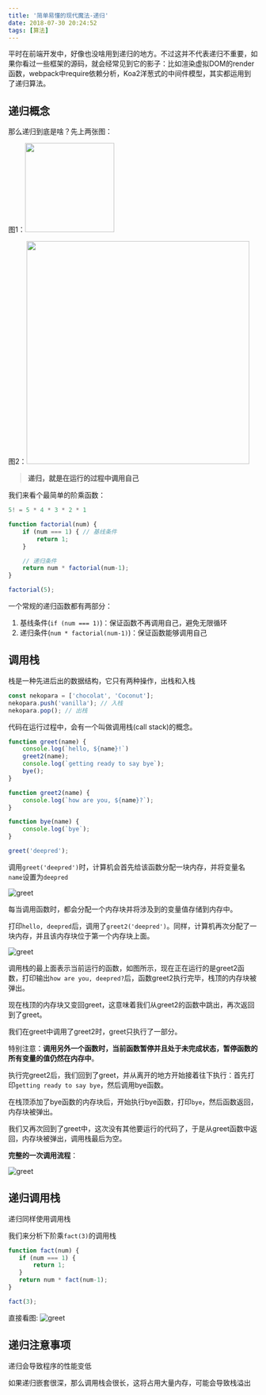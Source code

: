 ```yaml
---
title: '简单易懂的现代魔法-递归'
date: 2018-07-30 20:24:52
tags: [算法]
---
```

平时在前端开发中，好像也没啥用到递归的地方。不过这并不代表递归不重要，如果你看过一些框架的源码，就会经常见到它的影子：比如渲染虚拟DOM的render函数，webpack中require依赖分析，Koa2洋葱式的中间件模型，其实都运用到了递归算法。

<!-- more -->

## 递归概念
那么递归到底是啥？先上两张图：

图1：<img src="http://pic.deepred5.com/digui1.gif" width="180px"/>

图2：<img src="http://pic.deepred5.com/digui2.jpg" width="450px"/>

> **递归，就是在运行的过程中调用自己**

我们来看个最简单的阶乘函数：
```javascript
5! = 5 * 4 * 3 * 2 * 1
```
```javascript
function factorial(num) {
    if (num === 1) { // 基线条件
        return 1;
    }

    // 递归条件
    return num * factorial(num-1);
}

factorial(5);
```

一个常规的递归函数都有两部分：
1. 基线条件(`if (num === 1)`)：保证函数不再调用自己，避免无限循环
2. 递归条件(`num * factorial(num-1)`)：保证函数能够调用自己

## 调用栈
栈是一种先进后出的数据结构，它只有两种操作，出栈和入栈
```javascript
const nekopara = ['chocolat', 'Coconut'];
nekopara.push('vanilla'); // 入栈
nekopara.pop(); // 出栈
```
代码在运行过程中，会有一个叫做调用栈(call stack)的概念。
```javascript
function greet(name) {
    console.log(`hello, ${name}!`)
    greet2(name);
    console.log(`getting ready to say bye`);
    bye();
}

function greet2(name) {
    console.log(`how are you, ${name}?`);
}

function bye(name) {
    console.log(`bye`);
}

greet('deepred');
```

调用`greet('deepred')`时，计算机会首先给该函数分配一块内存，并将变量名`name`设置为`deepred`

![greet](http://pic.deepred5.com/digui0.png)

每当调用函数时，都会分配一个内存块并将涉及到的变量值存储到内存中。

打印`hello, deepred`后，调用了`greet2('deepred')`。同样，计算机再次分配了一块内存，并且该内存块位于第一个内存块上面。

![greet](http://pic.deepred5.com/digui4.png)

调用栈的最上面表示当前运行的函数，如图所示，现在正在运行的是greet2函数，打印输出`how are you, deepred?`后，函数greet2执行完毕，栈顶的内存块被弹出。

现在栈顶的内存块又变回greet，这意味着我们从greet2的函数中跳出，再次返回到了greet。

我们在greet中调用了greet2时，greet只执行了一部分。

特别注意：**调用另外一个函数时，当前函数暂停并且处于未完成状态，暂停函数的所有变量的值仍然在内存中**。

执行完greet2后，我们回到了greet，并从离开的地方开始接着往下执行：首先打印`getting ready to say bye`，然后调用bye函数。

在栈顶添加了bye函数的内存块后，开始执行bye函数，打印`bye`，然后函数返回，内存块被弹出。

我们又再次回到了greet中，这次没有其他要运行的代码了，于是从greet函数中返回，内存块被弹出，调用栈最后为空。

**完整的一次调用流程**：

![greet](http://pic.deepred5.com/digui3.gif)
 
 ## 递归调用栈
 递归同样使用调用栈

 我们来分析下阶乘`fact(3)`的调用栈
 ```javascript
function fact(num) {
    if (num === 1) { 
        return 1;
    }
    return num * fact(num-1);
}

fact(3);
```
直接看图:
![greet](http://pic.deepred5.com/digui4.gif)

## 递归注意事项
递归会导致程序的性能变低

如果递归嵌套很深，那么调用栈会很长，这将占用大量内存，可能会导致栈溢出